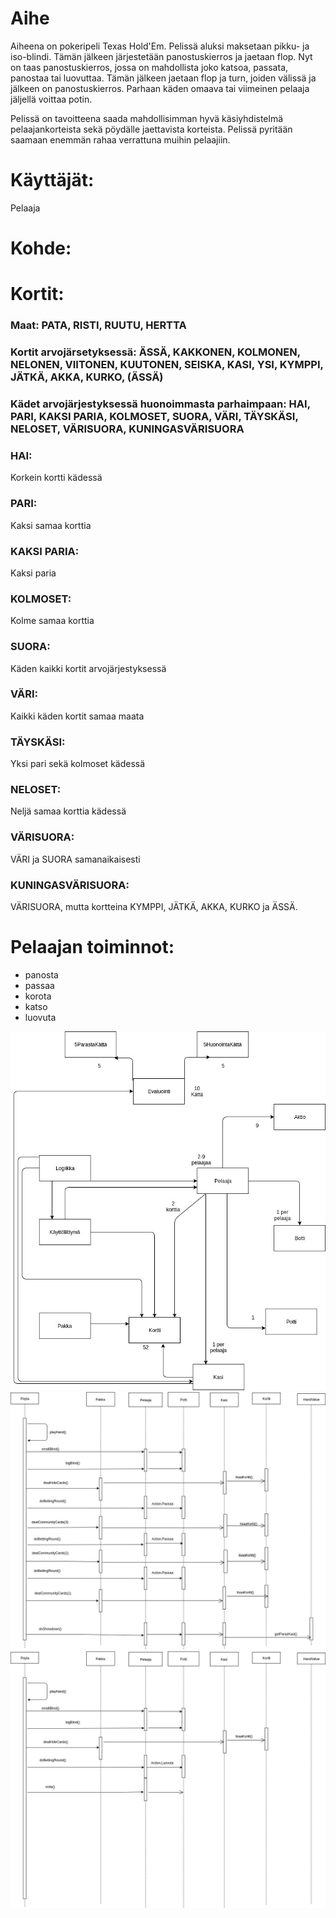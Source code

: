 # Aihe
Aiheena on pokeripeli Texas Hold'Em. Pelissä aluksi maksetaan pikku- ja iso-blindi. Tämän jälkeen järjestetään panostuskierros ja jaetaan flop. Nyt on taas panostuskierros, jossa on mahdollista joko katsoa, passata, panostaa tai luovuttaa. Tämän jälkeen jaetaan flop ja turn, joiden välissä ja jälkeen on panostuskierros. Parhaan käden omaava tai viimeinen pelaaja jäljellä voittaa potin.

Pelissä on tavoitteena saada mahdollisimman hyvä käsiyhdistelmä pelaajankorteista sekä pöydälle jaettavista korteista. Pelissä pyritään saamaan enemmän rahaa verrattuna muihin pelaajiin.

# Käyttäjät:
Pelaaja
# Kohde:
# Kortit:
### Maat: PATA, RISTI, RUUTU, HERTTA
### Kortit arvojärsetyksessä: ÄSSÄ, KAKKONEN, KOLMONEN, NELONEN, VIITONEN, KUUTONEN, SEISKA, KASI, YSI, KYMPPI, JÄTKÄ, AKKA, KURKO, (ÄSSÄ)
### Kädet arvojärjestyksessä huonoimmasta parhaimpaan: HAI, PARI, KAKSI PARIA, KOLMOSET, SUORA, VÄRI, TÄYSKÄSI, NELOSET, VÄRISUORA, KUNINGASVÄRISUORA

### HAI: 
Korkein kortti kädessä
### PARI: 
Kaksi samaa korttia
### KAKSI PARIA: 
Kaksi paria
### KOLMOSET: 
Kolme samaa korttia
### SUORA: 
Käden kaikki kortit arvojärjestyksessä
### VÄRI: 
Kaikki käden kortit samaa maata
### TÄYSKÄSI: 
Yksi pari sekä kolmoset kädessä
### NELOSET: 
Neljä samaa korttia kädessä
### VÄRISUORA: 
VÄRI ja SUORA samanaikaisesti
### KUNINGASVÄRISUORA: 
VÄRISUORA, mutta kortteina KYMPPI, JÄTKÄ, AKKA, KURKO ja ÄSSÄ.

# Pelaajan toiminnot:
* panosta
* passaa
* korota
* katso
* luovuta

![Luokkakaavio](/dokumentaatio/LuokkakaavioTexasHoldEm.jpg)
![Luokkakaavio](/dokumentaatio/Sekvenssikaavio1.jpg)
![Luokkakaavio](/dokumentaatio/Sekvenssikaavio2.jpg)

